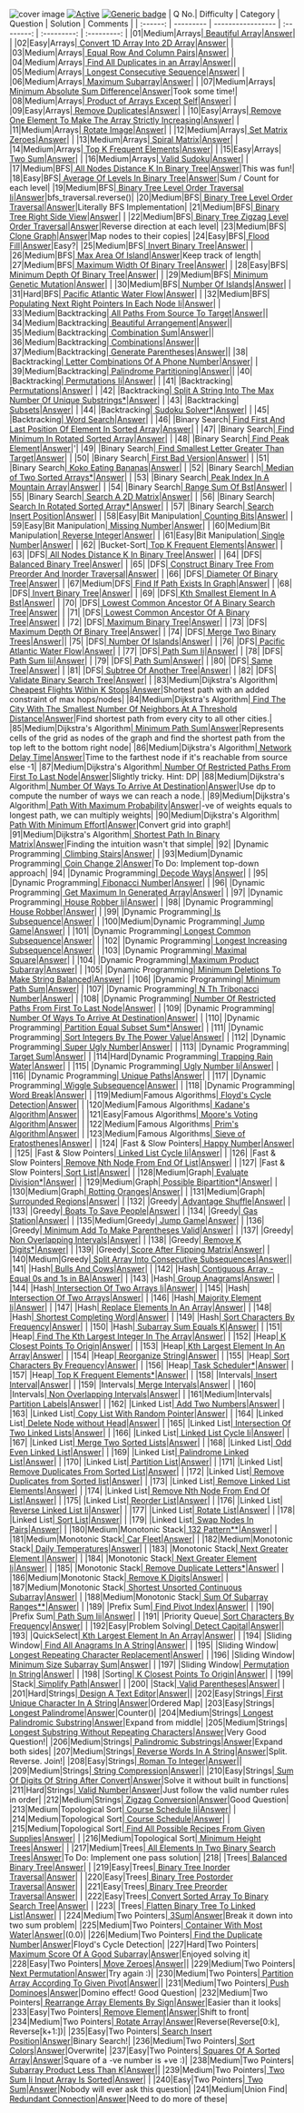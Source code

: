 ![cover image](https://github.com/kunal5042/LeetCode/blob/main/Images/leetcode.jpeg)
[![Active](http://img.shields.io/badge/Status-Active-green.svg)](https://github.com/kunal5042/LeetCode)
[![Generic badge](https://img.shields.io/badge/lang-python-yellow.svg)](https://www.python.org/)
| Q No.| Difficulty | Category | Question | Solution | Comments | 
| :------: | --------- | ----------------- | :--------: | :---------: | :---------: |
|01|Medium|Arrays|[ Beautiful Array](https://leetcode.com/problems/beautiful-array)|[Answer](https://github.com/kunal5042/LeetCode/blob/main/Questions/[Arrays]%20Beautiful%20Array.py)| |
|02|Easy|Arrays|[ Convert 1D Array Into 2D Array](https://leetcode.com/problems/convert-1d-array-into-2d-array)|[Answer](https://github.com/kunal5042/LeetCode/blob/main/Questions/[Arrays]%20Convert%201D%20Array%20Into%202D%20Array.py)| |
|03|Medium|Arrays|[ Equal Row And Column Pairs](https://leetcode.com/problems/equal-row-and-column-pairs)|[Answer](https://github.com/kunal5042/LeetCode/blob/main/Questions/[Arrays]%20Equal%20Row%20And%20Column%20Pairs.py)| |
|04|Medium|Arrays|[ Find All Duplicates in an Array](https://leetcode.com/problems/find-all-duplicates-in-an-array)|[Answer](https://github.com/kunal5042/LeetCode/blob/main/Questions/[Arrays]%20Find%20All%20Duplicates%20in%20an%20Array.py)||
|05|Medium|Arrays|[ Longest Consecutive Sequence](https://leetcode.com/problems/longest-consecutive-sequence)|[Answer](https://github.com/kunal5042/LeetCode/blob/main/Questions/[Arrays]%20Longest%20Consecutive%20Sequence.py)| |
|06|Medium|Arrays|[ Maximum Subarray](https://leetcode.com/problems/maximum-subarray)|[Answer](https://github.com/kunal5042/LeetCode/blob/main/Questions/[Arrays]%20Maximum%20Subarray.py)| |
|07|Medium|Arrays|[ Minimum Absolute Sum Difference](https://leetcode.com/problems/minimum-absolute-sum-difference)|[Answer](https://github.com/kunal5042/LeetCode/blob/main/Questions/[Arrays]%20Minimum%20Absolute%20Sum%20Difference.py)|Took some time!|
|08|Medium|Arrays|[ Product of Arrays Except Self](https://leetcode.com/problems/product-of-array-except-self)|[Answer](https://github.com/kunal5042/LeetCode/blob/main/Questions/[Arrays]%20Product%20of%20Arrays%20Except%20Self.py)| |
|09|Easy|Arrays|[ Remove Duplicates](https://leetcode.com/problems/remove-duplicates-from-sorted-array)|[Answer](https://github.com/kunal5042/LeetCode/blob/main/Questions/[Arrays]%20Remove%20Duplicates.py)| |
|10|Easy|Arrays|[ Remove One Element To Make The Array Strictly Increasing](https://leetcode.com/problems/remove-one-element-to-make-the-array-strictly-increasing)|[Answer](https://github.com/kunal5042/LeetCode/blob/main/Questions/[Arrays]%20Remove%20One%20Element%20To%20Make%20The%20Array%20Strictly%20Increasing.py)| |
|11|Medium|Arrays|[ Rotate Image](https://leetcode.com/problems/rotate-image)|[Answer](https://github.com/kunal5042/LeetCode/blob/main/Questions/[Arrays]%20Rotate%20Image.py)| |
|12|Medium|Arrays|[ Set Matrix Zeroes](https://leetcode.com/problems/set-matrix-zeroes)|[Answer](https://github.com/kunal5042/LeetCode/blob/main/Questions/[Arrays]%20Set%20Matrix%20Zeroes.py)| |
|13|Medium|Arrays|[ Spiral Matrix](https://leetcode.com/problems/spiral-matrix)|[Answer](https://github.com/kunal5042/LeetCode/blob/main/Questions/[Arrays]%20Spiral%20Matrix.py)| |
|14|Medium|Arrays|[ Top K Frequent Elements](https://leetcode.com/problems/top-k-frequent-elements)|[Answer](https://github.com/kunal5042/LeetCode/blob/main/Questions/[Arrays]%20Top%20K%20Frequent%20Elements.py)| |
|15|Easy|Arrays|[ Two Sum](https://leetcode.com/problems/two-sum)|[Answer](https://github.com/kunal5042/LeetCode/blob/main/Questions/[Arrays]%20Two%20Sum.py)| |
|16|Medium|Arrays|[ Valid Sudoku](https://leetcode.com/problems/valid-sudok)|[Answer](https://github.com/kunal5042/LeetCode/blob/main/Questions/[Arrays]%20Valid%20Sudoku.py)| |
|17|Medium|BFS|[ All Nodes Distance K In Binary Tree](https://leetcode.com/problems/all-nodes-distance-k-in-binary-tree)|[Answer](https://github.com/kunal5042/LeetCode/blob/main/Questions/[BFS]%20All%20Nodes%20Distance%20K%20In%20Binary%20Tree.py)|This was fun!|
|18|Easy|BFS|[ Average Of Levels In Binary Tree](https://leetcode.com/problems/average-of-levels-in-binary-tree)|[Answer](https://github.com/kunal5042/LeetCode/blob/main/Questions/[BFS]%20Average%20Of%20Levels%20In%20Binary%20Tree.py)|Sum / Count for each level|
|19|Medium|BFS|[ Binary Tree Level Order Traversal Ii](https://leetcode.com/problems/binary-tree-level-order-traversal-ii)|[Answer](https://github.com/kunal5042/LeetCode/blob/main/Questions/[BFS]%20Binary%20Tree%20Level%20Order%20Traversal%20Ii.py)|bfs_traversal.reverse()|
|20|Medium|BFS|[ Binary Tree Level Order Traversal](https://leetcode.com/problems/binary-tree-level-order-traversal)|[Answer](https://github.com/kunal5042/LeetCode/blob/main/Questions/[BFS]%20Binary%20Tree%20Level%20Order%20Traversal.py)|Literally BFS Implementation|
|21|Medium|BFS|[ Binary Tree Right Side View](https://leetcode.com/problems/binary-tree-right-side-view)|[Answer](https://github.com/kunal5042/LeetCode/blob/main/Questions/[BFS]%20Binary%20Tree%20Right%20Side%20View.py)| |
|22|Medium|BFS|[ Binary Tree Zigzag Level Order Traversal](https://leetcode.com/problems/binary-tree-zigzag-level-order-traversal)|[Answer](https://github.com/kunal5042/LeetCode/blob/main/Questions/[BFS]%20Binary%20Tree%20Zigzag%20Level%20Order%20Traversal.py)|Reverse direction at each level|
|23|Medium|BFS|[ Clone Graph](https://leetcode.com/problems/clone-graph)|[Answer](https://github.com/kunal5042/LeetCode/blob/main/Questions/[BFS]%20Clone%20Graph.py)|Map nodes to their copies|
|24|Easy|BFS|[ Flood Fill](https://leetcode.com/problems/flood-fill)|[Answer](https://github.com/kunal5042/LeetCode/blob/main/Questions/[BFS]%20Flood%20Fill.py)|Easy?|
|25|Medium|BFS|[ Invert Binary Tree](https://leetcode.com/problems/invert-binary-tree)|[Answer](https://github.com/kunal5042/LeetCode/blob/main/Questions/[BFS]%20Invert%20Binary%20Tree.py)| |
|26|Medium|BFS|[ Max Area Of Island](https://leetcode.com/problems/max-area-of-island)|[Answer](https://github.com/kunal5042/LeetCode/blob/main/Questions/[BFS]%20Max%20Area%20Of%20Island.py)|Keep track of length|
|27|Medium|BFS|[ Maximum Width Of Binary Tree](https://leetcode.com/problems/maximum-width-of-binary-tree)|[Answer](https://github.com/kunal5042/LeetCode/blob/main/Questions/[BFS]%20Maximum%20Width%20Of%20Binary%20Tree.py)| |
|28|Easy|BFS|[ Minimum Depth Of Binary Tree](https://leetcode.com/problems/minimum-depth-of-binary-tree)|[Answer](https://github.com/kunal5042/LeetCode/blob/main/Questions/[BFS]%20Minimum%20Depth%20Of%20Binary%20Tree.py)| |
|29|Medium|BFS|[ Minimum Genetic Mutation](https://leetcode.com/problems/minimum-genetic-mutation)|[Answer](https://github.com/kunal5042/LeetCode/blob/main/Questions/[BFS]%20Minimum%20Genetic%20Mutation.py)| |
|30|Medium|BFS|[ Number Of Islands](https://leetcode.com/problems/number-of-islands)|[Answer](https://github.com/kunal5042/LeetCode/blob/main/Questions/[BFS]%20Number%20Of%20Islands.py)| |
|31|Hard|BFS|[ Pacific Atlantic Water Flow](https://leetcode.com/problems/pacific-atlantic-water-flow)|[Answer](https://github.com/kunal5042/LeetCode/blob/main/Questions/[BFS]%20Pacific%20Atlantic%20Water%20Flow.py)| |
|32|Medium|BFS|[ Populating Next Right Pointers In Each Node Ii](https://leetcode.com/problems/populating-next-right-pointers-in-each-node-ii)|[Answer](https://github.com/kunal5042/LeetCode/blob/main/Questions/[BFS]%20Populating%20Next%20Right%20Pointers%20In%20Each%20Node%20Ii.py)| |
|33|Medium|Backtracking|[ All Paths From Source To Target](https://leetcode.com/problems/all-paths-from-source-to-target)|[Answer](https://github.com/kunal5042/LeetCode/blob/main/Questions/[Backtracking]%20All%20Paths%20From%20Source%20To%20Target.py)||
|34|Medium|Backtracking|[ Beautiful Arrangement](https://leetcode.com/problems/beautiful-arrangement)|[Answer](https://github.com/kunal5042/LeetCode/blob/main/Questions/[Backtracking]%20Beautiful%20Arrangement.py)||
|35|Medium|Backtracking|[ Combination Sum](https://leetcode.com/problems/combination-sum)|[Answer](https://github.com/kunal5042/LeetCode/blob/main/Questions/[Backtracking]%20Combination%20Sum.py)||
|36|Medium|Backtracking|[ Combinations](https://leetcode.com/problems/combinations)|[Answer](https://github.com/kunal5042/LeetCode/blob/main/Questions/[Backtracking]%20Combinations.py)||
|37|Medium|Backtracking|[ Generate Parentheses](https://leetcode.com/problems/generate-parentheses)|[Answer](https://github.com/kunal5042/LeetCode/blob/main/Questions/[Backtracking]%20Generate%20Parentheses.py)||
|38| |Backtracking|[ Letter Combinations Of A Phone Number](https://leetcode.com/problems/letter-combinations-of-a-phone-number)|[Answer](https://github.com/kunal5042/LeetCode/blob/main/Questions/[Backtracking]%20Letter%20Combinations%20Of%20A%20Phone%20Number.py)| |
|39|Medium|Backtracking|[ Palindrome Partitioning](https://leetcode.com/problems/palindrome-partitioning)|[Answer](https://github.com/kunal5042/LeetCode/blob/main/Questions/[Backtracking]%20Palindrome%20Partitioning.py)||
|40| |Backtracking|[ Permutations Ii](https://leetcode.com/problems/permutations-ii)|[Answer](https://github.com/kunal5042/LeetCode/blob/main/Questions/[Backtracking]%20Permutations%20Ii.py)| |
|41| |Backtracking|[ Permutations](https://leetcode.com/problems/permutations)|[Answer](https://github.com/kunal5042/LeetCode/blob/main/Questions/[Backtracking]%20Permutations.py)| |
|42| |Backtracking|[ Split A String Into The Max Number Of Unique Substrings*](https://leetcode.com/problems/split-a-string-into-the-max-number-of-unique-substrings)|[Answer](https://github.com/kunal5042/LeetCode/blob/main/Questions/[Backtracking]%20Split%20A%20String%20Into%20The%20Max%20Number%20Of%20Unique%20Substrings*.py)| |
|43| |Backtracking|[ Subsets](https://leetcode.com/problems/subsets)|[Answer](https://github.com/kunal5042/LeetCode/blob/main/Questions/[Backtracking]%20Subsets.py)| |
|44| |Backtracking|[ Sudoku Solver*](https://leetcode.com/problems/sudoku-solver)|[Answer](https://github.com/kunal5042/LeetCode/blob/main/Questions/[Backtracking]%20Sudoku%20Solver*.py)| |
|45| |Backtracking|[ Word Search](https://leetcode.com/problems/word-search)|[Answer](https://github.com/kunal5042/LeetCode/blob/main/Questions/[Backtracking]%20Word%20Search.py)| |
|46| |Binary Search|[ Find First And Last Position Of Element In Sorted Array](https://leetcode.com/problems/find-first-and-last-position-of-element-in-sorted-array)|[Answer](https://github.com/kunal5042/LeetCode/blob/main/Questions/[Binary%20Search]%20Find%20First%20And%20Last%20Position%20Of%20Element%20In%20Sorted%20Array.py)| |
|47| |Binary Search|[ Find Minimum In Rotated Sorted Array](https://leetcode.com/problems/find-minimum-in-rotated-sorted-array)|[Answer](https://github.com/kunal5042/LeetCode/blob/main/Questions/[Binary%20Search]%20Find%20Minimum%20In%20Rotated%20Sorted%20Array.py)| |
|48| |Binary Search|[ Find Peak Element](https://leetcode.com/problems/find-peak-element)|[Answer](https://github.com/kunal5042/LeetCode/blob/main/Questions/[Binary%20Search]%20Find%20Peak%20Element.py)|'|
|49| |Binary Search|[ Find Smallest Letter Greater Than Target](https://leetcode.com/problems/find-smallest-letter-greater-than-target)|[Answer](https://github.com/kunal5042/LeetCode/blob/main/Questions/[Binary%20Search]%20Find%20Smallest%20Letter%20Greater%20Than%20Target.py)| |
|50| |Binary Search|[ First Bad Version](https://leetcode.com/problems/first-bad-version)|[Answer](https://github.com/kunal5042/LeetCode/blob/main/Questions/[Binary%20Search]%20First%20Bad%20Version.py)| |
|51| |Binary Search|[ Koko Eating Bananas](https://leetcode.com/problems/koko-eating-bananas)|[Answer](https://github.com/kunal5042/LeetCode/blob/main/Questions/[Binary%20Search]%20Koko%20Eating%20Bananas.py)| |
|52| |Binary Search|[ Median of Two Sorted Arrays*](https://leetcode.com/problems/median-of-two-sorted-arrays)|[Answer](https://github.com/kunal5042/LeetCode/blob/main/Questions/[Binary%20Search]%20Median%20of%20Two%20Sorted%20Arrays*.py)| |
|53| |Binary Search|[ Peak Index In A Mountain Array](https://leetcode.com/problems/peak-index-in-a-mountain-array)|[Answer](https://github.com/kunal5042/LeetCode/blob/main/Questions/[Binary%20Search]%20Peak%20Index%20In%20A%20Mountain%20Array.py)| |
|54| |Binary Search|[ Range Sum Of Bst](https://leetcode.com/problems/range-sum-of-bst)|[Answer](https://github.com/kunal5042/LeetCode/blob/main/Questions/[Binary%20Search]%20Range%20Sum%20Of%20Bst.py)| |
|55| |Binary Search|[ Search A 2D Matrix](https://leetcode.com/problems/search-a-2d-matrix)|[Answer](https://github.com/kunal5042/LeetCode/blob/main/Questions/[Binary%20Search]%20Search%20A%202D%20Matrix.py)| |
|56| |Binary Search|[ Search In Rotated Sorted Array*](https://leetcode.com/problems/search-in-rotated-sorted-array)|[Answer](https://github.com/kunal5042/LeetCode/blob/main/Questions/[Binary%20Search]%20Search%20In%20Rotated%20Sorted%20Array*.py)| |
|57| |Binary Search|[ Search Insert Position](https://leetcode.com/problems/search-insert-position)|[Answer](https://github.com/kunal5042/LeetCode/blob/main/Questions/[Binary%20Search]%20Search%20Insert%20Position.py)| |
|58|Easy|Bit Manipulation|[ Counting Bits](https://leetcode.com/problems/counting-bits)|[Answer](https://github.com/kunal5042/LeetCode/blob/main/Questions/[Bit%20Manipulation]%20Counting%20Bits.py)| |
|59|Easy|Bit Manipulation|[ Missing Number](https://leetcode.com/problems/missing-number)|[Answer](https://github.com/kunal5042/LeetCode/blob/main/Questions/[Bit%20Manipulation]%20Missing%20Number.py)| |
|60|Medium|Bit Manipulation|[ Reverse Integer](https://leetcode.com/problems/reverse-integer)|[Answer](https://github.com/kunal5042/LeetCode/blob/main/Questions/[Bit%20Manipulation]%20Reverse%20Integer.py)| |
|61|Easy|Bit Manipulation|[ Single Number](https://leetcode.com/problems/single-number)|[Answer](https://github.com/kunal5042/LeetCode/blob/main/Questions/[Bit%20Manipulation]%20Single%20Number.py)| |
|62| |Bucket-Sort|[ Top K Frequent Elements](https://leetcode.com/problems/top-k-frequent-elements)|[Answer](https://github.com/kunal5042/LeetCode/blob/main/Questions/[Bucket-Sort]%20Top%20K%20Frequent%20Elements.py)| |
|63| |DFS|[ All Nodes Distance K In Binary Tree](https://leetcode.com/problems/all-nodes-distance-k-in-binary-tree)|[Answer](https://github.com/kunal5042/LeetCode/blob/main/Questions/[DFS]%20All%20Nodes%20Distance%20K%20In%20Binary%20Tree.py)| |
|64| |DFS|[ Balanced Binary Tree](https://leetcode.com/problems/balanced-binary-tree)|[Answer](https://github.com/kunal5042/LeetCode/blob/main/Questions/[DFS]%20Balanced%20Binary%20Tree.py)| |
|65| |DFS|[ Construct Binary Tree From Preorder And Inorder Traversal](https://leetcode.com/problems/construct-binary-tree-from-preorder-and-inorder-traversal)|[Answer](https://github.com/kunal5042/LeetCode/blob/main/Questions/[DFS]%20Construct%20Binary%20Tree%20From%20Preorder%20And%20Inorder%20Traversal.py)| |
|66| |DFS|[ Diameter Of Binary Tree](https://leetcode.com/problems/diameter-of-binary-tree)|[Answer](https://github.com/kunal5042/LeetCode/blob/main/Questions/[DFS]%20Diameter%20Of%20Binary%20Tree.py)| |
|67|Medium|DFS|[ Find If Path Exists In Graph](https://leetcode.com/problems/find-if-path-exists-in-graph)|[Answer](https://github.com/kunal5042/LeetCode/blob/main/Questions/[DFS]%20Find%20If%20Path%20Exists%20In%20Graph.py)| |
|68| |DFS|[ Invert Binary Tree](https://leetcode.com/problems/invert-binary-tree)|[Answer](https://github.com/kunal5042/LeetCode/blob/main/Questions/[DFS]%20Invert%20Binary%20Tree.py)| |
|69| |DFS|[ Kth Smallest Element In A Bst](https://leetcode.com/problems/kth-smallest-element-in-a-bst)|[Answer](https://github.com/kunal5042/LeetCode/blob/main/Questions/[DFS]%20Kth%20Smallest%20Element%20In%20A%20Bst.py)| |
|70| |DFS|[ Lowest Common Ancestor Of A Binary Search Tree](https://leetcode.com/problems/lowest-common-ancestor-of-a-binary-search-tree)|[Answer](https://github.com/kunal5042/LeetCode/blob/main/Questions/[DFS]%20Lowest%20Common%20Ancestor%20Of%20A%20Binary%20Search%20Tree.py)| |
|71| |DFS|[ Lowest Common Ancestor Of A Binary Tree](https://leetcode.com/problems/lowest-common-ancestor-of-a-binary-tree)|[Answer](https://github.com/kunal5042/LeetCode/blob/main/Questions/[DFS]%20Lowest%20Common%20Ancestor%20Of%20A%20Binary%20Tree.py)| |
|72| |DFS|[ Maximum Binary Tree](https://leetcode.com/problems/maximum-binary-tree)|[Answer](https://github.com/kunal5042/LeetCode/blob/main/Questions/[DFS]%20Maximum%20Binary%20Tree.py)| |
|73| |DFS|[ Maximum Depth Of Binary Tree](https://leetcode.com/problems/maximum-depth-of-binary-tree)|[Answer](https://github.com/kunal5042/LeetCode/blob/main/Questions/[DFS]%20Maximum%20Depth%20Of%20Binary%20Tree.py)| |
|74| |DFS|[ Merge Two Binary Trees](https://leetcode.com/problems/merge-two-binary-trees)|[Answer](https://github.com/kunal5042/LeetCode/blob/main/Questions/[DFS]%20Merge%20Two%20Binary%20Trees.py)||
|75| |DFS|[ Number Of Islands](https://leetcode.com/problems/number-of-islands)|[Answer](https://github.com/kunal5042/LeetCode/blob/main/Questions/[DFS]%20Number%20Of%20Islands.py)| |
|76| |DFS|[ Pacific Atlantic Water Flow](https://leetcode.com/problems/pacific-atlantic-water-flow)|[Answer](https://github.com/kunal5042/LeetCode/blob/main/Questions/[DFS]%20Pacific%20Atlantic%20Water%20Flow.py)| |
|77| |DFS|[ Path Sum Ii](https://leetcode.com/problems/path-sum-i)|[Answer](https://github.com/kunal5042/LeetCode/blob/main/Questions/[DFS]%20Path%20Sum%20Ii.py)| |
|78| |DFS|[ Path Sum Iii](https://leetcode.com/problems/path-sum-iii)|[Answer](https://github.com/kunal5042/LeetCode/blob/main/Questions/[DFS]%20Path%20Sum%20Iii.py)| |
|79| |DFS|[ Path Sum](https://leetcode.com/problems/path-sum)|[Answer](https://github.com/kunal5042/LeetCode/blob/main/Questions/[DFS]%20Path%20Sum.py)| |
|80| |DFS|[ Same Tree](https://leetcode.com/problems/same-tree)|[Answer](https://github.com/kunal5042/LeetCode/blob/main/Questions/[DFS]%20Same%20Tree.py)| |
|81| |DFS|[ Subtree Of Another Tree](https://leetcode.com/problems/subtree-of-another-tree)|[Answer](https://github.com/kunal5042/LeetCode/blob/main/Questions/[DFS]%20Subtree%20Of%20Another%20Tree.py)| |
|82| |DFS|[ Validate Binary Search Tree](https://leetcode.com/problems/validate-binary-search-tree)|[Answer](https://github.com/kunal5042/LeetCode/blob/main/Questions/[DFS]%20Validate%20Binary%20Search%20Tree.py)| |
|83|Medium|Dijkstra's Algorithm|[ Cheapest Flights Within K Stops](https://leetcode.com/problems/cheapest-flights-within-k-stops)|[Answer](https://github.com/kunal5042/LeetCode/blob/main/Questions/[Dijkstra's%20Algorithm]%20Cheapest%20Flights%20Within%20K%20Stops.py)|Shortest path with an added constraint of max hops/nodes|
|84|Medium|Dijkstra's Algorithm|[ Find The City With The Smallest Number Of Neighbors At A Threshold Distance](https://leetcode.com/problems/find-the-city-with-the-smallest-number-of-neighbors-at-a-threshold-distance)|[Answer](https://github.com/kunal5042/LeetCode/blob/main/Questions/[Dijkstra's%20Algorithm]%20Find%20The%20City%20With%20The%20Smallest%20Number%20Of%20Neighbors%20At%20A%20Threshold%20Distance.py)|Find shortest path from every city to all other cities.|
|85|Medium|Dijkstra's Algorithm|[ Minimum Path Sum](https://leetcode.com/problems/minimum-path-sum)|[Answer](https://github.com/kunal5042/LeetCode/blob/main/Questions/[Dijkstra's%20Algorithm]%20Minimum%20Path%20Sum.py)|Represents cells of the grid as nodes of the graph and find the shortest path from the top left to the bottom right node|
|86|Medium|Dijkstra's Algorithm|[ Network Delay Time](https://leetcode.com/problems/network-delay-time)|[Answer](https://github.com/kunal5042/LeetCode/blob/main/Questions/[Dijkstra's%20Algorithm]%20Network%20Delay%20Time.py)|Time to the farthest node if it's reachable from source else -1|
|87|Medium|Dijkstra's Algorithm|[ Number Of Restricted Paths From First To Last Node](https://leetcode.com/problems/number-of-restricted-paths-from-first-to-last-node)|[Answer](https://github.com/kunal5042/LeetCode/blob/main/Questions/[Dijkstra's%20Algorithm]%20Number%20Of%20Restricted%20Paths%20From%20First%20To%20Last%20Node.py)|Slightly tricky. Hint: DP|
|88|Medium|Dijkstra's Algorithm|[ Number Of Ways To Arrive At Destination](https://leetcode.com/problems/number-of-ways-to-arrive-at-destination)|[Answer](https://github.com/kunal5042/LeetCode/blob/main/Questions/[Dijkstra's%20Algorithm]%20Number%20Of%20Ways%20To%20Arrive%20At%20Destination.py)|Use dp to compute the number of ways we can reach a node.|
|89|Medium|Dijkstra's Algorithm|[ Path With Maximum Probability](https://leetcode.com/problems/path-with-maximum-probability)|[Answer](https://github.com/kunal5042/LeetCode/blob/main/Questions/[Dijkstra's%20Algorithm]%20Path%20With%20Maximum%20Probability.py)|-ve of weights equals to longest path, we can multiply weights|
|90|Medium|Dijkstra's Algorithm|[ Path With Minimum Effort](https://leetcode.com/problems/path-with-minimum-effort)|[Answer](https://github.com/kunal5042/LeetCode/blob/main/Questions/[Dijkstra's%20Algorithm]%20Path%20With%20Minimum%20Effort.py)|Convert grid into graph!|
|91|Medium|Dijkstra's Algorithm|[ Shortest Path In Binary Matrix](https://leetcode.com/problems/shortest-path-in-binary-matrix)|[Answer](https://github.com/kunal5042/LeetCode/blob/main/Questions/[Dijkstra's%20Algorithm]%20Shortest%20Path%20In%20Binary%20Matrix.py)|Finding the intuition wasn't that simple|
|92| |Dynamic Programming|[ Climbing Stairs](https://leetcode.com/problems/climbing-stairs)|[Answer](https://github.com/kunal5042/LeetCode/blob/main/Questions/[Dynamic%20Programming]%20Climbing%20Stairs.py)| |
|93|Medium|Dynamic Programming|[ Coin Change 2](https://leetcode.com/problems/coin-change-2)|[Answer](https://github.com/kunal5042/LeetCode/blob/main/Questions/[Dynamic%20Programming]%20Coin%20Change%202.py)|To Do: Implement top-down approach|
|94| |Dynamic Programming|[ Decode Ways](https://leetcode.com/problems/decode-ways)|[Answer](https://github.com/kunal5042/LeetCode/blob/main/Questions/[Dynamic%20Programming]%20Decode%20Ways.py)| |
|95| |Dynamic Programming|[ Fibonacci Number](https://leetcode.com/problems/fibonacci-number)|[Answer](https://github.com/kunal5042/LeetCode/blob/main/Questions/[Dynamic%20Programming]%20Fibonacci%20Number.py)| |
|96| |Dynamic Programming|[ Get Maximum In Generated Array](https://leetcode.com/problems/get-maximum-in-generated-array)|[Answer](https://github.com/kunal5042/LeetCode/blob/main/Questions/[Dynamic%20Programming]%20Get%20Maximum%20In%20Generated%20Array.py)| |
|97| |Dynamic Programming|[ House Robber Ii](https://leetcode.com/problems/house-robber-ii)|[Answer](https://github.com/kunal5042/LeetCode/blob/main/Questions/[Dynamic%20Programming]%20House%20Robber%20Ii.py)| |
|98| |Dynamic Programming|[ House Robber](https://leetcode.com/problems/house-robber)|[Answer](https://github.com/kunal5042/LeetCode/blob/main/Questions/[Dynamic%20Programming]%20House%20Robber.py)| |
|99| |Dynamic Programming|[ Is Subsequence](https://leetcode.com/problems/is-subsequence)|[Answer](https://github.com/kunal5042/LeetCode/blob/main/Questions/[Dynamic%20Programming]%20Is%20Subsequence.py)| |
|100|Medium|Dynamic Programming|[ Jump Game](https://leetcode.com/problems/jump-game)|[Answer](https://github.com/kunal5042/LeetCode/blob/main/Questions/[Dynamic%20Programming]%20Jump%20Game.py)| |
|101| |Dynamic Programming|[ Longest Common Subsequence](https://leetcode.com/problems/longest-common-subsequence)|[Answer](https://github.com/kunal5042/LeetCode/blob/main/Questions/[Dynamic%20Programming]%20Longest%20Common%20Subsequence.py)| |
|102| |Dynamic Programming|[ Longest Increasing Subsequence](https://leetcode.com/problems/longest-increasing-subsequence)|[Answer](https://github.com/kunal5042/LeetCode/blob/main/Questions/[Dynamic%20Programming]%20Longest%20Increasing%20Subsequence.py)| |
|103| |Dynamic Programming|[ Maximal Square](https://leetcode.com/problems/maximal-square)|[Answer](https://github.com/kunal5042/LeetCode/blob/main/Questions/[Dynamic%20Programming]%20Maximal%20Square.py)| |
|104| |Dynamic Programming|[ Maximum Product Subarray](https://leetcode.com/problems/maximum-product-subarray)|[Answer](https://github.com/kunal5042/LeetCode/blob/main/Questions/[Dynamic%20Programming]%20Maximum%20Product%20Subarray.py)| |
|105| |Dynamic Programming|[ Minimum Deletions To Make String Balanced](https://leetcode.com/problems/minimum-deletions-to-make-string-balanced)|[Answer](https://github.com/kunal5042/LeetCode/blob/main/Questions/[Dynamic%20Programming]%20Minimum%20Deletions%20To%20Make%20String%20Balanced.py)| |
|106| |Dynamic Programming|[ Minimum Path Sum](https://leetcode.com/problems/minimum-path-sum)|[Answer](https://github.com/kunal5042/LeetCode/blob/main/Questions/[Dynamic%20Programming]%20Minimum%20Path%20Sum.py)| |
|107| |Dynamic Programming|[ N Th Tribonacci Number](https://leetcode.com/problems/n-th-tribonacci-number)|[Answer](https://github.com/kunal5042/LeetCode/blob/main/Questions/[Dynamic%20Programming]%20N%20Th%20Tribonacci%20Number.py)| |
|108| |Dynamic Programming|[ Number Of Restricted Paths From First To Last Node](https://leetcode.com/problems/number-of-restricted-paths-from-first-to-last-node)|[Answer](https://github.com/kunal5042/LeetCode/blob/main/Questions/[Dynamic%20Programming]%20Number%20Of%20Restricted%20Paths%20From%20First%20To%20Last%20Node.py)| |
|109| |Dynamic Programming|[ Number Of Ways To Arrive At Destination](https://leetcode.com/problems/number-of-ways-to-arrive-at-destination)|[Answer](https://github.com/kunal5042/LeetCode/blob/main/Questions/[Dynamic%20Programming]%20Number%20Of%20Ways%20To%20Arrive%20At%20Destination.py)| |
|110| |Dynamic Programming|[ Partition Equal Subset Sum*](https://leetcode.com/problems/partition-equal-subset-sum)|[Answer](https://github.com/kunal5042/LeetCode/blob/main/Questions/[Dynamic%20Programming]%20Partition%20Equal%20Subset%20Sum*.py)| |
|111| |Dynamic Programming|[ Sort Integers By The Power Value](https://leetcode.com/problems/sort-integers-by-the-power-value)|[Answer](https://github.com/kunal5042/LeetCode/blob/main/Questions/[Dynamic%20Programming]%20Sort%20Integers%20By%20The%20Power%20Value.py)| |
|112| |Dynamic Programming|[ Super Ugly Number](https://leetcode.com/problems/super-ugly-number)|[Answer](https://github.com/kunal5042/LeetCode/blob/main/Questions/[Dynamic%20Programming]%20Super%20Ugly%20Number.py)| |
|113| |Dynamic Programming|[ Target Sum](https://leetcode.com/problems/target-sum)|[Answer](https://github.com/kunal5042/LeetCode/blob/main/Questions/[Dynamic%20Programming]%20Target%20Sum.py)| |
|114|Hard|Dynamic Programming|[ Trapping Rain Water](https://leetcode.com/problems/trapping-rain-water)|[Answer](https://github.com/kunal5042/LeetCode/blob/main/Questions/[Dynamic%20Programming]%20Trapping%20Rain%20Water.py)| |
|115| |Dynamic Programming|[ Ugly Number Ii](https://leetcode.com/problems/ugly-number-ii)|[Answer](https://github.com/kunal5042/LeetCode/blob/main/Questions/[Dynamic%20Programming]%20Ugly%20Number%20Ii.py)| |
|116| |Dynamic Programming|[ Unique Paths](https://leetcode.com/problems/unique-paths)|[Answer](https://github.com/kunal5042/LeetCode/blob/main/Questions/[Dynamic%20Programming]%20Unique%20Paths.py)| |
|117| |Dynamic Programming|[ Wiggle Subsequence](https://leetcode.com/problems/wiggle-subsequence)|[Answer](https://github.com/kunal5042/LeetCode/blob/main/Questions/[Dynamic%20Programming]%20Wiggle%20Subsequence.py)| |
|118| |Dynamic Programming|[ Word Break](https://leetcode.com/problems/word-break)|[Answer](https://github.com/kunal5042/LeetCode/blob/main/Questions/[Dynamic%20Programming]%20Word%20Break.py)| |
|119|Medium|Famous Algorithms|[ Floyd's Cycle Detection](https://leetcode.com/problems/find-the-duplicate-number)|[Answer](https://github.com/kunal5042/LeetCode/blob/main/Questions/[Famous%20Algorithms]%20Floyd's%20Cycle%20Detection.py)| |
|120|Medium|Famous Algorithms|[ Kadane's Algorithm](https://leetcode.com/problems/maximum-subarray)|[Answer](https://github.com/kunal5042/LeetCode/blob/main/Questions/[Famous%20Algorithms]%20Kadane's%20Algorithm.py)| |
|121|Easy|Famous Algorithms|[ Moore's Voting Algorithm](https://leetcode.com/problems/majority-element)|[Answer](https://github.com/kunal5042/LeetCode/blob/main/Questions/[Famous%20Algorithms]%20Moore's%20Voting%20Algorithm.py)| |
|122|Medium|Famous Algorithms|[ Prim's Algorithm](https://leetcode.com/problems/min-cost-to-connect-all-points)|[Answer](https://github.com/kunal5042/LeetCode/blob/main/Questions/[Famous%20Algorithms]%20Prim's%20Algorithm.py)| |
|123|Medium|Famous Algorithms|[ Sieve of Eratosthenes](https://leetcode.com/problems/count-primes/submissions)|[Answer](https://github.com/kunal5042/LeetCode/blob/main/Questions/[Famous%20Algorithms]%20Sieve%20of%20Eratosthenes.py)| |
|124| |Fast & Slow Pointers|[ Happy Number](https://leetcode.com/problems/happy-number)|[Answer](https://github.com/kunal5042/LeetCode/blob/main/Questions/[Fast%20&%20Slow%20Pointers]%20Happy%20Number.py)| |
|125| |Fast & Slow Pointers|[ Linked List Cycle Ii](https://leetcode.com/problems/linked-list-cycle-ii)|[Answer](https://github.com/kunal5042/LeetCode/blob/main/Questions/[Fast%20&%20Slow%20Pointers]%20Linked%20List%20Cycle%20Ii.py)| |
|126| |Fast & Slow Pointers|[ Remove Nth Node From End Of List](https://leetcode.com/problems/remove-nth-node-from-end-of-list)|[Answer](https://github.com/kunal5042/LeetCode/blob/main/Questions/[Fast%20&%20Slow%20Pointers]%20Remove%20Nth%20Node%20From%20End%20Of%20List.py)| |
|127| |Fast & Slow Pointers|[ Sort List](https://leetcode.com/problems/sort-list)|[Answer](https://github.com/kunal5042/LeetCode/blob/main/Questions/[Fast%20&%20Slow%20Pointers]%20Sort%20List.py)| |
|128|Medium|Graph|[ Evaluate Division*](https://leetcode.com/problems/evaluate-division)|[Answer](https://github.com/kunal5042/LeetCode/blob/main/Questions/[Graph]%20Evaluate%20Division*.py)| |
|129|Medium|Graph|[ Possible Bipartition*](https://leetcode.com/problems/possible-bipartition)|[Answer](https://github.com/kunal5042/LeetCode/blob/main/Questions/[Graph]%20Possible%20Bipartition*.py)| |
|130|Medium|Graph|[ Rotting Oranges](https://leetcode.com/problems/rotting-oranges)|[Answer](https://github.com/kunal5042/LeetCode/blob/main/Questions/[Graph]%20Rotting%20Oranges.py)| |
|131|Medium|Graph|[ Surrounded Regions](https://leetcode.com/problems/surrounded-regions)|[Answer](https://github.com/kunal5042/LeetCode/blob/main/Questions/[Graph]%20Surrounded%20Regions.py)| |
|132| |Greedy|[ Advantage Shuffle](https://leetcode.com/problems/advantage-shuffle)|[Answer](https://github.com/kunal5042/LeetCode/blob/main/Questions/[Greedy]%20Advantage%20Shuffle.py)| |
|133| |Greedy|[ Boats To Save People](https://leetcode.com/problems/boats-to-save-people)|[Answer](https://github.com/kunal5042/LeetCode/blob/main/Questions/[Greedy]%20Boats%20To%20Save%20People.py)| |
|134| |Greedy|[ Gas Station](https://leetcode.com/problems/gas-station)|[Answer](https://github.com/kunal5042/LeetCode/blob/main/Questions/[Greedy]%20Gas%20Station.py)| |
|135|Medium|Greedy|[ Jump Game](https://leetcode.com/problems/jump-game)|[Answer](https://github.com/kunal5042/LeetCode/blob/main/Questions/[Greedy]%20Jump%20Game.py)| |
|136| |Greedy|[ Minimum Add To Make Parentheses Valid](https://leetcode.com/problems/minimum-add-to-make-parentheses-valid)|[Answer](https://github.com/kunal5042/LeetCode/blob/main/Questions/[Greedy]%20Minimum%20Add%20To%20Make%20Parentheses%20Valid.py)| |
|137| |Greedy|[ Non Overlapping Intervals](https://leetcode.com/problems/non-overlapping-intervals)|[Answer](https://github.com/kunal5042/LeetCode/blob/main/Questions/[Greedy]%20Non%20Overlapping%20Intervals.py)| |
|138| |Greedy|[ Remove K Digits*](https://leetcode.com/problems/remove-k-digits)|[Answer](https://github.com/kunal5042/LeetCode/blob/main/Questions/[Greedy]%20Remove%20K%20Digits*.py)| |
|139| |Greedy|[ Score After Flipping Matrix](https://leetcode.com/problems/score-after-flipping-matrix)|[Answer](https://github.com/kunal5042/LeetCode/blob/main/Questions/[Greedy]%20Score%20After%20Flipping%20Matrix.py)| |
|140|Medium|Greedy|[ Split Array Into Consecutive Subsequences](https://leetcode.com/problems/split-array-into-consecutive-subsequences)|[Answer](https://github.com/kunal5042/LeetCode/blob/main/Questions/[Greedy]%20Split%20Array%20Into%20Consecutive%20Subsequences.py)||
|141| |Hash|[ Bulls And Cows](https://leetcode.com/problems/bulls-and-cows)|[Answer](https://github.com/kunal5042/LeetCode/blob/main/Questions/[Hash]%20Bulls%20And%20Cows.py)| |
|142| |Hash|[ Contiguous Array - Equal 0s and 1s in BA](https://leetcode.com/problems/contiguous-array)|[Answer](https://github.com/kunal5042/LeetCode/blob/main/Questions/[Hash]%20Contiguous%20Array%20-%20Equal%200s%20and%201s%20in%20BA.py)| |
|143| |Hash|[ Group Anagrams](https://leetcode.com/problems/group-anagrams)|[Answer](https://github.com/kunal5042/LeetCode/blob/main/Questions/[Hash]%20Group%20Anagrams.py)| |
|144| |Hash|[ Intersection Of Two Arrays Ii](https://leetcode.com/problems/intersection-of-two-arrays-ii)|[Answer](https://github.com/kunal5042/LeetCode/blob/main/Questions/[Hash]%20Intersection%20Of%20Two%20Arrays%20Ii.py)| |
|145| |Hash|[ Intersection Of Two Arrays](https://leetcode.com/problems/intersection-of-two-arrays)|[Answer](https://github.com/kunal5042/LeetCode/blob/main/Questions/[Hash]%20Intersection%20Of%20Two%20Arrays.py)| |
|146| |Hash|[ Majority Element Ii](https://leetcode.com/problems/majority-element-ii)|[Answer](https://github.com/kunal5042/LeetCode/blob/main/Questions/[Hash]%20Majority%20Element%20Ii.py)| |
|147| |Hash|[ Replace Elements In An Array](https://leetcode.com/problems/replace-elements-in-an-array)|[Answer](https://github.com/kunal5042/LeetCode/blob/main/Questions/[Hash]%20Replace%20Elements%20In%20An%20Array.py)| |
|148| |Hash|[ Shortest Completing Word](https://leetcode.com/problems/shortest-completing-word)|[Answer](https://github.com/kunal5042/LeetCode/blob/main/Questions/[Hash]%20Shortest%20Completing%20Word.py)| |
|149| |Hash|[ Sort Characters By Frequency](https://leetcode.com/problems/sort-characters-by-frequency)|[Answer](https://github.com/kunal5042/LeetCode/blob/main/Questions/[Hash]%20Sort%20Characters%20By%20Frequency.py)| |
|150| |Hash|[ Subarray Sum Equals K](https://leetcode.com/problems/subarray-sum-equals-k)|[Answer](https://github.com/kunal5042/LeetCode/blob/main/Questions/[Hash]%20Subarray%20Sum%20Equals%20K.py)| |
|151| |Heap|[ Find The Kth Largest Integer In The Array](https://leetcode.com/problems/find-the-kth-largest-integer-in-the-array)|[Answer](https://github.com/kunal5042/LeetCode/blob/main/Questions/[Heap]%20Find%20The%20Kth%20Largest%20Integer%20In%20The%20Array.py)| |
|152| |Heap|[ K Closest Points To Origin](https://leetcode.com/problems/k-closest-points-to-origin)|[Answer](https://github.com/kunal5042/LeetCode/blob/main/Questions/[Heap]%20K%20Closest%20Points%20To%20Origin.py)| |
|153| |Heap|[ Kth Largest Element In An Array](https://leetcode.com/problems/kth-largest-element-in-an-array)|[Answer](https://github.com/kunal5042/LeetCode/blob/main/Questions/[Heap]%20Kth%20Largest%20Element%20In%20An%20Array.py)| |
|154| |Heap|[ Reorganize String](https://leetcode.com/problems/reorganize-string)|[Answer](https://github.com/kunal5042/LeetCode/blob/main/Questions/[Heap]%20Reorganize%20String.py)| |
|155| |Heap|[ Sort Characters By Frequency](https://leetcode.com/problems/sort-characters-by-frequency)|[Answer](https://github.com/kunal5042/LeetCode/blob/main/Questions/[Heap]%20Sort%20Characters%20By%20Frequency.py)| |
|156| |Heap|[ Task Scheduler*](https://leetcode.com/problems/task-scheduler)|[Answer](https://github.com/kunal5042/LeetCode/blob/main/Questions/[Heap]%20Task%20Scheduler*.py)| |
|157| |Heap|[ Top K Frequent Elements*](https://leetcode.com/problems/top-k-frequent-elements)|[Answer](https://github.com/kunal5042/LeetCode/blob/main/Questions/[Heap]%20Top%20K%20Frequent%20Elements*.py)| |
|158| |Intervals|[ Insert Interval](https://leetcode.com/problems/insert-interval)|[Answer](https://github.com/kunal5042/LeetCode/blob/main/Questions/[Intervals]%20Insert%20Interval.py)| |
|159| |Intervals|[ Merge Intervals](https://leetcode.com/problems/merge-intervals)|[Answer](https://github.com/kunal5042/LeetCode/blob/main/Questions/[Intervals]%20Merge%20Intervals.py)| |
|160| |Intervals|[ Non Overlapping Intervals](https://leetcode.com/problems/non-overlapping-intervals)|[Answer](https://github.com/kunal5042/LeetCode/blob/main/Questions/[Intervals]%20Non%20Overlapping%20Intervals.py)| |
|161|Medium|Intervals|[ Partition Labels](https://leetcode.com/problems/partition-labels)|[Answer](https://github.com/kunal5042/LeetCode/blob/main/Questions/[Intervals]%20Partition%20Labels.py)| |
|162| |Linked List|[ Add Two Numbers](https://leetcode.com/problems/add-two-numbers)|[Answer](https://github.com/kunal5042/LeetCode/blob/main/Questions/[Linked%20List]%20Add%20Two%20Numbers.py)| |
|163| |Linked List|[ Copy List With Random Pointer](https://leetcode.com/problems/copy-list-with-random-pointer)|[Answer](https://github.com/kunal5042/LeetCode/blob/main/Questions/[Linked%20List]%20Copy%20List%20With%20Random%20Pointer.py)| |
|164| |Linked List|[ Delete Node without Head](https://leetcode.com/problems/delete-node-in-a-linked-list/submissions)|[Answer](https://github.com/kunal5042/LeetCode/blob/main/Questions/[Linked%20List]%20Delete%20Node%20without%20Head.py)| |
|165| |Linked List|[ Intersection Of Two Linked Lists](https://leetcode.com/problems/intersection-of-two-linked-lists)|[Answer](https://github.com/kunal5042/LeetCode/blob/main/Questions/[Linked%20List]%20Intersection%20Of%20Two%20Linked%20Lists.py)| |
|166| |Linked List|[ Linked List Cycle Ii](https://leetcode.com/problems/linked-list-cycle-ii)|[Answer](https://github.com/kunal5042/LeetCode/blob/main/Questions/[Linked%20List]%20Linked%20List%20Cycle%20Ii.py)| |
|167| |Linked List|[ Merge Two Sorted Lists](https://leetcode.com/problems/merge-two-sorted-lists)|[Answer](https://github.com/kunal5042/LeetCode/blob/main/Questions/[Linked%20List]%20Merge%20Two%20Sorted%20Lists.py)| |
|168| |Linked List|[ Odd Even Linked List](https://leetcode.com/problems/odd-even-linked-list)|[Answer](https://github.com/kunal5042/LeetCode/blob/main/Questions/[Linked%20List]%20Odd%20Even%20Linked%20List.py)| |
|169| |Linked List|[ Palindrome Linked List](https://leetcode.com/problems/palindrome-linked-list)|[Answer](https://github.com/kunal5042/LeetCode/blob/main/Questions/[Linked%20List]%20Palindrome%20Linked%20List.py)| |
|170| |Linked List|[ Partition List](https://leetcode.com/problems/partition-list)|[Answer](https://github.com/kunal5042/LeetCode/blob/main/Questions/[Linked%20List]%20Partition%20List.py)| |
|171| |Linked List|[ Remove Duplicates From Sorted List](https://leetcode.com/problems/remove-duplicates-from-sorted-list)|[Answer](https://github.com/kunal5042/LeetCode/blob/main/Questions/[Linked%20List]%20Remove%20Duplicates%20From%20Sorted%20List.py)| |
|172| |Linked List|[ Remove Duplicates from Sorted list](https://leetcode.com/problems/remove-duplicates-from-sorted-list)|[Answer](https://github.com/kunal5042/LeetCode/blob/main/Questions/[Linked%20List]%20Remove%20Duplicates%20from%20Sorted%20list.py)| |
|173| |Linked List|[ Remove Linked List Elements](https://leetcode.com/problems/remove-linked-list-elements)|[Answer](https://github.com/kunal5042/LeetCode/blob/main/Questions/[Linked%20List]%20Remove%20Linked%20List%20Elements.py)| |
|174| |Linked List|[ Remove Nth Node From End Of List](https://leetcode.com/problems/remove-nth-node-from-end-of-list)|[Answer](https://github.com/kunal5042/LeetCode/blob/main/Questions/[Linked%20List]%20Remove%20Nth%20Node%20From%20End%20Of%20List.py)| |
|175| |Linked List|[ Reorder List](https://leetcode.com/problems/reorder-list)|[Answer](https://github.com/kunal5042/LeetCode/blob/main/Questions/[Linked%20List]%20Reorder%20List.py)| |
|176| |Linked List|[ Reverse Linked List Ii](https://leetcode.com/problems/reverse-linked-list-ii)|[Answer](https://github.com/kunal5042/LeetCode/blob/main/Questions/[Linked%20List]%20Reverse%20Linked%20List%20Ii.py)| |
|177| |Linked List|[ Rotate List](https://leetcode.com/problems/rotate-list)|[Answer](https://github.com/kunal5042/LeetCode/blob/main/Questions/[Linked%20List]%20Rotate%20List.py)| |
|178| |Linked List|[ Sort List](https://leetcode.com/problems/sort-list)|[Answer](https://github.com/kunal5042/LeetCode/blob/main/Questions/[Linked%20List]%20Sort%20List.py)| |
|179| |Linked List|[ Swap Nodes In Pairs](https://leetcode.com/problems/swap-nodes-in-pairs)|[Answer](https://github.com/kunal5042/LeetCode/blob/main/Questions/[Linked%20List]%20Swap%20Nodes%20In%20Pairs.py)| |
|180|Medium|Monotonic Stack|[ 132 Pattern**](https://leetcode.com/problems/132-pattern)|[Answer](https://github.com/kunal5042/LeetCode/blob/main/Questions/[Monotonic%20Stack]%20132%20Pattern**.py)| |
|181|Medium|Monotonic Stack|[ Car Fleet](https://leetcode.com/problems/car-fleet)|[Answer](https://github.com/kunal5042/LeetCode/blob/main/Questions/[Monotonic%20Stack]%20Car%20Fleet.py)| |
|182|Medium|Monotonic Stack|[ Daily Temperatures](https://leetcode.com/problems/daily-temperatures)|[Answer](https://github.com/kunal5042/LeetCode/blob/main/Questions/[Monotonic%20Stack]%20Daily%20Temperatures.py)| |
|183| |Monotonic Stack|[ Next Greater Element I](https://leetcode.com/problems/next-greater-element-i)|[Answer](https://github.com/kunal5042/LeetCode/blob/main/Questions/[Monotonic%20Stack]%20Next%20Greater%20Element%20I.py)| |
|184| |Monotonic Stack|[ Next Greater Element Ii](https://leetcode.com/problems/next-greater-element-ii)|[Answer](https://github.com/kunal5042/LeetCode/blob/main/Questions/[Monotonic%20Stack]%20Next%20Greater%20Element%20Ii.py)| |
|185| |Monotonic Stack|[ Remove Duplicate Letters*](https://leetcode.com/problems/remove-duplicate-letters)|[Answer](https://github.com/kunal5042/LeetCode/blob/main/Questions/[Monotonic%20Stack]%20Remove%20Duplicate%20Letters*.py)| |
|186|Medium|Monotonic Stack|[ Remove K Digits](https://leetcode.com/problems/remove-k-digits)|[Answer](https://github.com/kunal5042/LeetCode/blob/main/Questions/[Monotonic%20Stack]%20Remove%20K%20Digits.py)| |
|187|Medium|Monotonic Stack|[ Shortest Unsorted Continuous Subarray](https://leetcode.com/problems/shortest-unsorted-continuous-subarray)|[Answer](https://github.com/kunal5042/LeetCode/blob/main/Questions/[Monotonic%20Stack]%20Shortest%20Unsorted%20Continuous%20Subarray.py)| |
|188|Medium|Monotonic Stack|[ Sum Of Subarray Ranges**](https://leetcode.com/problems/sum-of-subarray-ranges)|[Answer](https://github.com/kunal5042/LeetCode/blob/main/Questions/[Monotonic%20Stack]%20Sum%20Of%20Subarray%20Ranges**.py)| |
|189| |Prefix Sum|[ Find Pivot Index](https://leetcode.com/problems/find-pivot-index)|[Answer](https://github.com/kunal5042/LeetCode/blob/main/Questions/[Prefix%20Sum]%20Find%20Pivot%20Index.py)| |
|190| |Prefix Sum|[ Path Sum Iii](https://leetcode.com/problems/path-sum-iii)|[Answer](https://github.com/kunal5042/LeetCode/blob/main/Questions/[Prefix%20Sum]%20Path%20Sum%20Iii.py)| |
|191| |Priority Queue|[ Sort Characters By Frequency](https://leetcode.com/problems/sort-characters-by-frequency)|[Answer](https://github.com/kunal5042/LeetCode/blob/main/Questions/[Priority%20Queue]%20Sort%20Characters%20By%20Frequency.py)| |
|192|Easy|Problem Solving|[ Detect Capital](https://leetcode.com/problems/detect-capital)|[Answer](https://github.com/kunal5042/LeetCode/blob/main/Questions/[Problem%20Solving]%20Detect%20Capital.py)||
|193| |QuickSelect|[ Kth Largest Element In An Array](https://leetcode.com/problems/kth-largest-element-in-an-array)|[Answer](https://github.com/kunal5042/LeetCode/blob/main/Questions/[QuickSelect]%20Kth%20Largest%20Element%20In%20An%20Array.py)| |
|194| |Sliding Window|[ Find All Anagrams In A String](https://leetcode.com/problems/find-all-anagrams-in-a-string)|[Answer](https://github.com/kunal5042/LeetCode/blob/main/Questions/[Sliding%20Window]%20Find%20All%20Anagrams%20In%20A%20String.py)| |
|195| |Sliding Window|[ Longest Repeating Character Replacement](https://leetcode.com/problems/longest-repeating-character-replacement)|[Answer](https://github.com/kunal5042/LeetCode/blob/main/Questions/[Sliding%20Window]%20Longest%20Repeating%20Character%20Replacement.py)| |
|196| |Sliding Window|[ Minimum Size Subarray Sum](https://leetcode.com/problems/minimum-size-subarray-sum)|[Answer](https://github.com/kunal5042/LeetCode/blob/main/Questions/[Sliding%20Window]%20Minimum%20Size%20Subarray%20Sum.py)| |
|197| |Sliding Window|[ Permutation In String](https://leetcode.com/problems/permutation-in-string)|[Answer](https://github.com/kunal5042/LeetCode/blob/main/Questions/[Sliding%20Window]%20Permutation%20In%20String.py)| |
|198| |Sorting|[ K Closest Points To Origin](https://leetcode.com/problems/k-closest-points-to-origin)|[Answer](https://github.com/kunal5042/LeetCode/blob/main/Questions/[Sorting]%20K%20Closest%20Points%20To%20Origin.py)| |
|199| |Stack|[ Simplify Path](https://leetcode.com/problems/simplify-path)|[Answer](https://github.com/kunal5042/LeetCode/blob/main/Questions/[Stack]%20Simplify%20Path.py)| |
|200| |Stack|[ Valid Parentheses](https://leetcode.com/problems/valid-parentheses)|[Answer](https://github.com/kunal5042/LeetCode/blob/main/Questions/[Stack]%20Valid%20Parentheses.py)| |
|201|Hard|Strings|[ Design A Text Editor](https://leetcode.com/problems/design-a-text-editor)|[Answer](https://github.com/kunal5042/LeetCode/blob/main/Questions/[Strings]%20Design%20A%20Text%20Editor.py)||
|202|Easy|Strings|[ First Unique Character In A String](https://leetcode.com/problems/first-unique-character-in-a-string)|[Answer](https://github.com/kunal5042/LeetCode/blob/main/Questions/[Strings]%20First%20Unique%20Character%20In%20A%20String.py)|Ordered Map|
|203|Easy|Strings|[ Longest Palindrome](https://leetcode.com/problems/longest-palindrome)|[Answer](https://github.com/kunal5042/LeetCode/blob/main/Questions/[Strings]%20Longest%20Palindrome.py)|Counter()|
|204|Medium|Strings|[ Longest Palindromic Substring](https://leetcode.com/problems/longest-palindromic-substring)|[Answer](https://github.com/kunal5042/LeetCode/blob/main/Questions/[Strings]%20Longest%20Palindromic%20Substring.py)|Expand from middle|
|205|Medium|Strings|[ Longest Substring Without Repeating Characters](https://leetcode.com/problems/longest-substring-without-repeating-characters)|[Answer](https://github.com/kunal5042/LeetCode/blob/main/Questions/[Strings]%20Longest%20Substring%20Without%20Repeating%20Characters.py)|Very Good Question!|
|206|Medium|Strings|[ Palindromic Substrings](https://leetcode.com/problems/palindromic-substrings)|[Answer](https://github.com/kunal5042/LeetCode/blob/main/Questions/[Strings]%20Palindromic%20Substrings.py)|Expand both sides|
|207|Medium|Strings|[ Reverse Words In A String](https://leetcode.com/problems/reverse-words-in-a-string)|[Answer](https://github.com/kunal5042/LeetCode/blob/main/Questions/[Strings]%20Reverse%20Words%20In%20A%20String.py)|Split. Reverse. Join!|
|208|Easy|Strings|[ Roman To Integer](https://leetcode.com/problems/roman-to-integer)|[Answer](https://github.com/kunal5042/LeetCode/blob/main/Questions/[Strings]%20Roman%20To%20Integer.py)||
|209|Medium|Strings|[ String Compression](https://leetcode.com/problems/string-compression)|[Answer](https://github.com/kunal5042/LeetCode/blob/main/Questions/[Strings]%20String%20Compression.py)||
|210|Easy|Strings|[ Sum Of Digits Of String After Convert](https://leetcode.com/problems/sum-of-digits-of-string-after-convert)|[Answer](https://github.com/kunal5042/LeetCode/blob/main/Questions/[Strings]%20Sum%20Of%20Digits%20Of%20String%20After%20Convert.py)|Solve it without built in functions|
|211|Hard|Strings|[ Valid Number](https://leetcode.com/problems/valid-number)|[Answer](https://github.com/kunal5042/LeetCode/blob/main/Questions/[Strings]%20Valid%20Number.py)|Just follow the valid number rules in order|
|212|Medium|Strings|[ Zigzag Conversion](https://leetcode.com/problems/zigzag-conversion)|[Answer](https://github.com/kunal5042/LeetCode/blob/main/Questions/[Strings]%20Zigzag%20Conversion.py)|Good Question|
|213|Medium|Topological Sort|[ Course Schedule Ii](https://leetcode.com/problems/course-schedule-ii)|[Answer](https://github.com/kunal5042/LeetCode/blob/main/Questions/[Topological%20Sort]%20Course%20Schedule%20Ii.py)| |
|214|Medium|Topological Sort|[ Course Schedule](https://leetcode.com/problems/course-schedule)|[Answer](https://github.com/kunal5042/LeetCode/blob/main/Questions/[Topological%20Sort]%20Course%20Schedule.py)| |
|215|Medium|Topological Sort|[ Find All Possible Recipes From Given Supplies](https://leetcode.com/problems/find-all-possible-recipes-from-given-supplies)|[Answer](https://github.com/kunal5042/LeetCode/blob/main/Questions/[Topological%20Sort]%20Find%20All%20Possible%20Recipes%20From%20Given%20Supplies.py)| |
|216|Medium|Topological Sort|[ Minimum Height Trees](https://leetcode.com/problems/minimum-height-trees)|[Answer](https://github.com/kunal5042/LeetCode/blob/main/Questions/[Topological%20Sort]%20Minimum%20Height%20Trees.py)| |
|217|Medium|Trees|[ All Elements In Two Binary Search Trees](https://leetcode.com/problems/all-elements-in-two-binary-search-trees)|[Answer](https://github.com/kunal5042/LeetCode/blob/main/Questions/[Trees]%20All%20Elements%20In%20Two%20Binary%20Search%20Trees.py)|To Do: Implement one pass solution|
|218| |Trees|[ Balanced Binary Tree](https://leetcode.com/problems/balanced-binary-tree)|[Answer](https://github.com/kunal5042/LeetCode/blob/main/Questions/[Trees]%20Balanced%20Binary%20Tree.py)| |
|219|Easy|Trees|[ Binary Tree Inorder Traversal](https://leetcode.com/problems/binary-tree-inorder-traversal)|[Answer](https://github.com/kunal5042/LeetCode/blob/main/Questions/[Trees]%20Binary%20Tree%20Inorder%20Traversal.py)| |
|220|Easy|Trees|[ Binary Tree Postorder Traversal](https://leetcode.com/problems/binary-tree-postorder-traversal)|[Answer](https://github.com/kunal5042/LeetCode/blob/main/Questions/[Trees]%20Binary%20Tree%20Postorder%20Traversal.py)| |
|221|Easy|Trees|[ Binary Tree Preorder Traversal](https://leetcode.com/problems/binary-tree-preorder-traversal)|[Answer](https://github.com/kunal5042/LeetCode/blob/main/Questions/[Trees]%20Binary%20Tree%20Preorder%20Traversal.py)| |
|222|Easy|Trees|[ Convert Sorted Array To Binary Search Tree](https://leetcode.com/problems/convert-sorted-array-to-binary-search-tree)|[Answer](https://github.com/kunal5042/LeetCode/blob/main/Questions/[Trees]%20Convert%20Sorted%20Array%20To%20Binary%20Search%20Tree.py)| |
|223| |Trees|[ Flatten Binary Tree To Linked List](https://leetcode.com/problems/flatten-binary-tree-to-linked-list)|[Answer](https://github.com/kunal5042/LeetCode/blob/main/Questions/[Trees]%20Flatten%20Binary%20Tree%20To%20Linked%20List.py)| |
|224|Medium|Two Pointers|[ 3Sum](https://leetcode.com/problems/3sum)|[Answer](https://github.com/kunal5042/LeetCode/blob/main/Questions/[Two%20Pointers]%203Sum.py)|Break it down into two sum problem|
|225|Medium|Two Pointers|[ Container With Most Water](https://leetcode.com/problems/container-with-most-wate)|[Answer](https://github.com/kunal5042/LeetCode/blob/main/Questions/[Two%20Pointers]%20Container%20With%20Most%20Water.py)|(0.0)|
|226|Medium|Two Pointers|[ Find the Duplicate Number](https://leetcode.com/problems/find-the-duplicate-number)|[Answer](https://github.com/kunal5042/LeetCode/blob/main/Questions/[Two%20Pointers]%20Find%20the%20Duplicate%20Number.py)|Floyd's Cycle Detection|
|227|Hard|Two Pointers|[ Maximum Score Of A Good Subarray](https://leetcode.com/problems/maximum-score-of-a-good-subarray)|[Answer](https://github.com/kunal5042/LeetCode/blob/main/Questions/[Two%20Pointers]%20Maximum%20Score%20Of%20A%20Good%20Subarray.py)|Enjoyed solving it|
|228|Easy|Two Pointers|[ Move Zeroes](https://leetcode.com/problems/move-zeroes)|[Answer](https://github.com/kunal5042/LeetCode/blob/main/Questions/[Two%20Pointers]%20Move%20Zeroes.py)||
|229|Medium|Two Pointers|[ Next Permutation](https://leetcode.com/problems/next-permutation)|[Answer](https://github.com/kunal5042/LeetCode/blob/main/Questions/[Two%20Pointers]%20Next%20Permutation.py)|Try again :)|
|230|Medium|Two Pointers|[ Partition Array According To Given Pivot](https://leetcode.com/problems/partition-array-according-to-given-pivot)|[Answer](https://github.com/kunal5042/LeetCode/blob/main/Questions/[Two%20Pointers]%20Partition%20Array%20According%20To%20Given%20Pivot.py)||
|231|Medium|Two Pointers|[ Push Dominoes](https://leetcode.com/problems/push-dominoes)|[Answer](https://github.com/kunal5042/LeetCode/blob/main/Questions/[Two%20Pointers]%20Push%20Dominoes.py)|Domino effect! Good Question|
|232|Medium|Two Pointers|[ Rearrange Array Elements By Sign](https://leetcode.com/problems/rearrange-array-elements-by-sign)|[Answer](https://github.com/kunal5042/LeetCode/blob/main/Questions/[Two%20Pointers]%20Rearrange%20Array%20Elements%20By%20Sign.py)|Easier than it looks|
|233|Easy|Two Pointers|[ Remove Element](https://leetcode.com/problems/remove-element)|[Answer](https://github.com/kunal5042/LeetCode/blob/main/Questions/[Two%20Pointers]%20Remove%20Element.py)|Shift to front|
|234|Medium|Two Pointers|[ Rotate Array](https://leetcode.com/problems/rotate-array)|[Answer](https://github.com/kunal5042/LeetCode/blob/main/Questions/[Two%20Pointers]%20Rotate%20Array.py)|Reverse(Reverse[0:k], Reverse[k+1:])|
|235|Easy|Two Pointers|[ Search Insert Position](https://leetcode.com/problems/search-insert-position)|[Answer](https://github.com/kunal5042/LeetCode/blob/main/Questions/[Two%20Pointers]%20Search%20Insert%20Position.py)|Binary Search!|
|236|Medium|Two Pointers|[ Sort Colors](https://leetcode.com/problems/sort-colors)|[Answer](https://github.com/kunal5042/LeetCode/blob/main/Questions/[Two%20Pointers]%20Sort%20Colors.py)|Overwrite|
|237|Easy|Two Pointers|[ Squares Of A Sorted Array](https://leetcode.com/problems/squares-of-a-sorted-array)|[Answer](https://github.com/kunal5042/LeetCode/blob/main/Questions/[Two%20Pointers]%20Squares%20Of%20A%20Sorted%20Array.py)|Square of a -ve number is +ve :)|
|238|Medium|Two Pointers|[ Subarray Product Less Than K](https://leetcode.com/problems/subarray-product-less-than-k)|[Answer](https://github.com/kunal5042/LeetCode/blob/main/Questions/[Two%20Pointers]%20Subarray%20Product%20Less%20Than%20K.py)||
|239|Medium|Two Pointers|[ Two Sum Ii Input Array Is Sorted](https://leetcode.com/problems/two-sum-ii-input-array-is-sorted)|[Answer](https://github.com/kunal5042/LeetCode/blob/main/Questions/[Two%20Pointers]%20Two%20Sum%20Ii%20Input%20Array%20Is%20Sorted.py)| |
|240|Easy|Two Pointers|[ Two Sum](https://leetcode.com/problems/two-sum)|[Answer](https://github.com/kunal5042/LeetCode/blob/main/Questions/[Two%20Pointers]%20Two%20Sum.py)|Nobody will ever ask this question|
|241|Medium|Union Find|[ Redundant Connection](https://leetcode.com/problems/redundant-connection)|[Answer](https://github.com/kunal5042/LeetCode/blob/main/Questions/[Union%20Find]%20Redundant%20Connection.py)|Need to do more of these|

